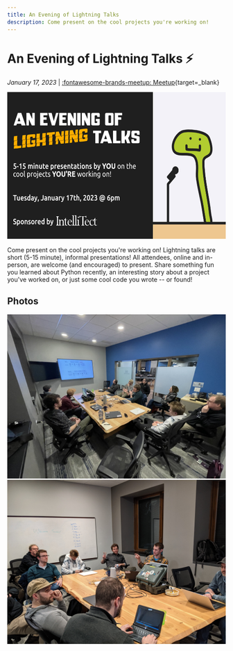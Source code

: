 ```yaml
---
title: An Evening of Lightning Talks
description: Come present on the cool projects you're working on!
---
```


# An Evening of Lightning Talks ⚡
_January 17, 2023_ | [:fontawesome-brands-meetup: Meetup](https://www.meetup.com/Python-Spokane/events/290234460/){target=_blank}

<img src="/img/an-evening-of-lightning-talks.jpg" width="600" height="337.5" />

Come present on the cool projects you're working on! Lightning talks are short (5-15 minute), informal presentations! All attendees, online and in-person, are welcome (and encouraged) to present. Share something fun you learned about Python recently, an interesting story about a project you've worked on, or just some cool code you wrote -- or found!

## Photos

<img src="/img/an-evening-of-lightning-talks-event-1.jpg" width="600" />

<img src="/img/an-evening-of-lightning-talks-event-2.jpg" width="600" />

